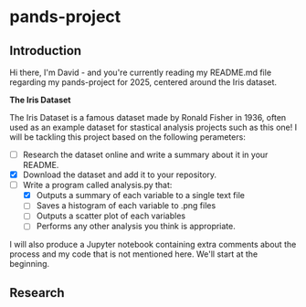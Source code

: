 # pands-project

## **Introduction**

Hi there, I'm David - and you're currently reading my README.md file regarding my pands-project for 2025, centered around the Iris dataset.

**The Iris Dataset**

The Iris Dataset is a famous dataset made by Ronald Fisher in 1936, often used as an example dataset for stastical analysis projects such as this one! I will be tackling this project based on the following perameters:

- [ ] Research the dataset online and write a summary about it in your README.
- [x] Download the dataset and add it to your repository.
- [ ] Write a program called analysis.py that:
  - [x] Outputs a summary of each variable to a single text file
  - [ ] Saves a histogram of each variable to .png files
  - [ ] Outputs a scatter plot of each variables
  - [ ] Performs any other analysis you think is appropriate.

I will also produce a Jupyter notebook containing extra comments about the process and my code that is not mentioned here. We'll start at the beginning.

## **Research**
